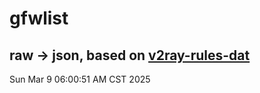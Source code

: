 # gfwlist
## raw -> json, based on [v2ray-rules-dat](https://github.com/Loyalsoldier/v2ray-rules-dat)
Sun Mar  9 06:00:51 AM CST 2025

